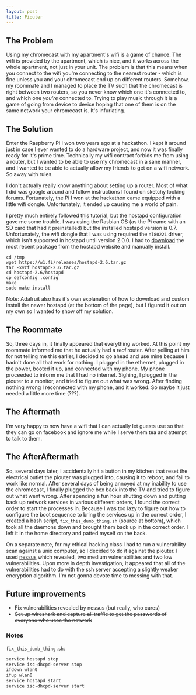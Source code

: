 ```yaml
---
layout: post
title: Piouter
---
```


## The Problem
Using my chromecast with my apartment's wifi is a game of chance. The wifi is provided by the apartment, which is nice, and it works across the whole apartment, not just in your unit. The problem is that this means when you connect to the wifi you're connecting to the nearest router - which is fine unless you and your chromecast end up on different routers. Somehow, my roommate and I managed to place the TV such that the chromecast is right between two routers, so you never know which one it's connected to, and which one *you're* connected to. Trying to play music through it is a game of going from device to device hoping that one of them is on the same network your chromecast is. It's infuriating.

## The Solution
Enter the Raspberry Pi I won two years ago at a hackathon. I kept it around just in case I ever wanted to do a hardware project, and now it was finally ready for it's prime time. Technically my wifi contract forbids me from using a router, but I wanted to be able to use my chromecast in a sane manner, and I wanted to be able to actually allow my friends to get on a wifi network. So away with rules.

I don't actually really know anything about setting up a router. Most of what I did was google around and follow instructions I found on sketchy looking forums. Fortunately, the Pi I won at the hackathon came equipped with a little wifi dongle. Unfortunately, it ended up causing me a world of pain.

I pretty much entirely followed [this](https://learn.adafruit.com/setting-up-a-raspberry-pi-as-a-wifi-access-point?view=all) tutorial, but the hostapd configuration gave me some trouble. I was using the Rasbian OS (as the Pi came with an SD card that had it preinstalled) but the installed hostapd version is 0.7. Unfortunately, the wifi dongle that I was using required the `nl80221` driver, which isn't supported in hostapd until version 2.0.0. I had to [download](https://w1.fi/hostapd/) the most recent package from the hostapd website and manually install.

```
cd /tmp
wget https://w1.fi/releases/hostapd-2.6.tar.gz
tar -xvzf hostapd-2.6.tar.gz
cd hostapd-2.6/hostapd
cp defconfig .config
make
sudo make install
```
Note:  Adafruit also has it's own explanation of how to download and custom install the newer hostapd (at the bottom of the page), but I figured it out on my own so I wanted to show off my solution.

## The Roommate
So, three days in, it finally appeared that everything worked. At this point  my roommate informed me that he actually had a *real* router. After yelling at him for not telling me this earlier, I decided to go ahead and use mine because I hadn't done all that work for nothing. I plugged in the ethernet, plugged in the power, booted it up, and connected with my phone. My phone proceeded to inform me that I had no internet. Sighing, I plugged in the piouter to a monitor, and tried to figure out what was wrong. After finding nothing wrong I reconnected with my phone, and it worked. So maybe it just needed a little more time (???).

## The Aftermath
I'm very happy to now have a wifi that I can actually let guests use so that they can go on facebook and ignore me while I serve them tea and attempt to talk to them.

## The AfterAftermath
So, several days later, I accidentally hit a button in my kitchen that reset the electrical outlet the piouter was plugged into, causing it to reboot, and fail to work like normal. After several days of being annoyed at my inability to use the chromecast, I finally plugged the box back into the TV and tried to figure out what went wrong. After spending a fun hour shutting down and putting back up network services in various different orders, I found the correct order to start the processes in. Because I was too lazy to figure out how to configure the boot sequence to bring the services up in the correct order, I created a bash script, `fix_this_dumb_thing.sh` (source at bottom), which took all the daemons down and brought them back up in the correct order. I left it in the home directory and patted myself on the back.

On a separate note, for my ethical hacking class I had to run a vulnerability scan against a unix computer, so I decided to do it against the piouter. I used [nessus](https://www.tenable.com/products/nessus-vulnerability-scanner) which revealed, two medium vulnerabilities and two low vulnerabilities. Upon more in depth investigation, it appeared that all of the vulnerabilities had to do with the ssh server accepting a slightly weaker encryption algorithm. I'm not gonna devote time to messing with that.

## Future improvements
* Fix vulnerabilities revealed by nessus (but really, who cares)
* ~~Set up wireshark and capture all traffic to get the passwords of everyone who uses the network~~

### Notes
`fix_this_dumb_thing.sh`:

```bash
service hostapd stop
service isc-dhcpd-server stop
ifdown wlan0
ifup wlan0
service hostapd start
service isc-dhcpd-server start
```
